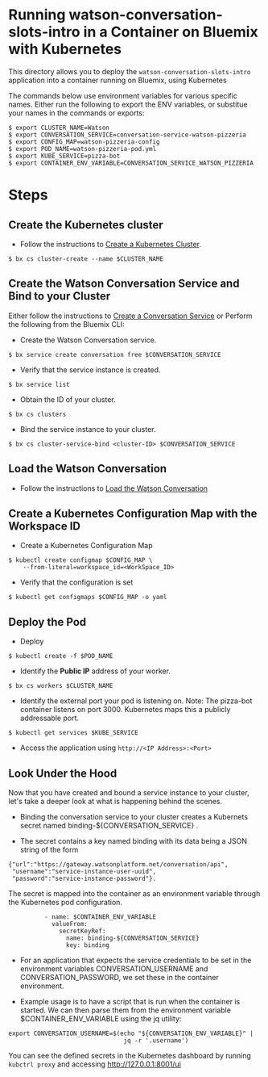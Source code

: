 # Running watson-conversation-slots-intro in a Container on Bluemix with Kubernetes

This directory allows you to deploy the `watson-conversation-slots-intro` application into a container running on Bluemix, using Kubernetes

The commands below use environment variables for various specific names. Either run the following to export the ENV variables, or substitue your names in the commands or exports:
```
$ export CLUSTER_NAME=Watson
$ export CONVERSATION_SERVICE=conversation-service-watson-pizzeria
$ export CONFIG_MAP=watson-pizzeria-config
$ export POD_NAME=watson-pizzeria-pod.yml
$ export KUBE_SERVICE=pizza-bot
$ export CONTAINER_ENV_VARIABLE=CONVERSATION_SERVICE_WATSON_PIZZERIA
```


# Steps

## Create the Kubernetes cluster

* Follow the instructions to [Create a Kubernetes Cluster](https://github.com/IBM/container-journey-template).
```
$ bx cs cluster-create --name $CLUSTER_NAME
```

## Create the Watson Conversation Service and Bind to your Cluster

Either follow the instructions to [Create a Conversation Service](https://console.ng.bluemix.net/catalog/services/conversation) or Perform the following from the Bluemix CLI:

* Create the Watson Conversation service.

```
$ bx service create conversation free $CONVERSATION_SERVICE
```


* Verify that the service instance is created.

```
$ bx service list
```

* Obtain the ID of your cluster.

```
$ bx cs clusters
```

* Bind the service instance to your cluster.

```
$ bx cs cluster-service-bind <cluster-ID> $CONVERSATION_SERVICE
```

## Load the Watson Conversation

* Follow the instructions to [Load the Watson Conversation](https://github.com/IBM/watson-conversation-slots-intro#4-configure-watson-conversation)

## Create a Kubernetes Configuration Map with the Workspace ID

* Create a Kubernetes Configuration Map

```
$ kubectl create configmap $CONFIG_MAP \
    --from-literal=workspace_id=<WorkSpace_ID>
```

* Verify that the configuration is set

```
$ kubectl get configmaps $CONFIG_MAP -o yaml
```

## Deploy the Pod

* Deploy

```
$ kubectl create -f $POD_NAME
```

* Identify the **Public IP** address of your worker.

```
$ bx cs workers $CLUSTER_NAME
``` 

* Identify the external port your pod is listening on. Note: The pizza-bot container listens on port 3000. Kubernetes maps this a publicly addressable port.

```
$ kubectl get services $KUBE_SERVICE
```

* Access the application using `http://<IP Address>:<Port>`

## Look Under the Hood

Now that you have created and bound a service instance to your cluster, let's take a deeper look at what is happening behind the scenes.


* Binding the conversation service to your cluster creates a Kubernets secret named binding-${CONVERSATION_SERVICE} .

* The secret contains a key named binding with its data being a JSON string of the form 

```
{"url":"https://gateway.watsonplatform.net/conversation/api",
 "username":"service-instance-user-uuid",
 "password":"service-instance-password"}.
```

The secret is mapped into the container as an environment variable through the Kubernetes pod configuration.

```
          - name: $CONTAINER_ENV_VARIABLE
            valueFrom:
              secretKeyRef:
                name: binding-${CONVERSATION_SERVICE}
                key: binding
```

* For an application that expects the service credentials to be set in the environment variables CONVERSATION_USERNAME and CONVERSATION_PASSWORD, we set these in the container environment. 

* Example usage is to have a script that is run when the container is started. We can then parse them from the  environment variable $CONTAINER_ENV_VARIABLE using the jq utility:

```
export CONVERSATION_USERNAME=$(echo "${CONVERSATION_ENV_VARIABLE}" |
                                jq -r '.username')

```

You can see the defined secrets in the Kubernetes dashboard by running ``kubctrl proxy`` and accessing http://127.0.0.1:8001/ui
